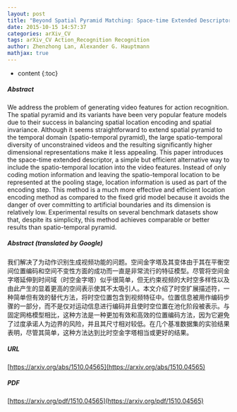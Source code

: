 ```yaml
---
layout: post
title: "Beyond Spatial Pyramid Matching: Space-time Extended Descriptor for Action Recognition"
date: 2015-10-15 14:57:37
categories: arXiv_CV
tags: arXiv_CV Action_Recognition Recognition
author: Zhenzhong Lan, Alexander G. Hauptmann
mathjax: true
---
```


* content
{:toc}

##### Abstract
We address the problem of generating video features for action recognition. The spatial pyramid and its variants have been very popular feature models due to their success in balancing spatial location encoding and spatial invariance. Although it seems straightforward to extend spatial pyramid to the temporal domain (spatio-temporal pyramid), the large spatio-temporal diversity of unconstrained videos and the resulting significantly higher dimensional representations make it less appealing. This paper introduces the space-time extended descriptor, a simple but efficient alternative way to include the spatio-temporal location into the video features. Instead of only coding motion information and leaving the spatio-temporal location to be represented at the pooling stage, location information is used as part of the encoding step. This method is a much more effective and efficient location encoding method as compared to the fixed grid model because it avoids the danger of over committing to artificial boundaries and its dimension is relatively low. Experimental results on several benchmark datasets show that, despite its simplicity, this method achieves comparable or better results than spatio-temporal pyramid.

##### Abstract (translated by Google)
我们解决了为动作识别生成视频功能的问题。空间金字塔及其变体由于其在平衡空间位置编码和空间不变性方面的成功而一直是非常流行的特征模型。尽管将空间金字塔延伸到时间域（时空金字塔）似乎很简单，但无约束视频的大时空多样性以及由此产生的显着更高的空间表示使其不太吸引人。本文介绍了时空扩展描述符，一种简单但有效的替代方法，将时空位置包含到视频特征中。位置信息被用作编码步骤的一部分，而不是仅对运动信息进行编码并且使时空位置在池化阶段被表示。与固定网格模型相比，这种方法是一种更加有效和高效的位置编码方法，因为它避免了过度承诺人为边界的风险，并且其尺寸相对较低。在几个基准数据集的实验结果表明，尽管其简单，这种方法达到比时空金字塔相当或更好的结果。

##### URL
[https://arxiv.org/abs/1510.04565](https://arxiv.org/abs/1510.04565)

##### PDF
[https://arxiv.org/pdf/1510.04565](https://arxiv.org/pdf/1510.04565)

